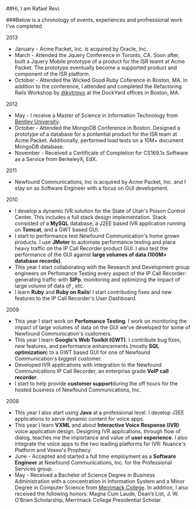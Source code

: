 ##Hi, I am Rafael Revi.

###Below is a chronology of events, experiences and profressional work I've completed.

2013
- January - Acme Packet, Inc. is acquired by Oracle, Inc.
- March - Attended the Jquery Conference in Toronto, CA. Soon after, built a Jquery Mobile prototype of a product for the ISR teamt at Acme Packet. The prototype eventually become a supported product and component of the ISR platform.
- October - Attended the Wicked Good Ruby Coference in Boston, MA. In addition to the conference, I attended and completed the Refactoring Rails Workshop by [@kytrinyx](https://twitter.com/kytrinyx) at the DockYard offices in Boston, MA.

2012
- May - I receive a Master of Science in Information Technology from [Bentley University](http://www.bentley.edu "Go Falcons!").
- October - Attended the MongoDB Conference in Boston. Designed a prototype of a database for a pontential product for the ISR team at Acme Packet. Additionally, performed load tests on a 10M+ document MongoDB database.
- November - Received a Certificate of Completion for CS169.1x Software as a Service from BerkeleyX, EdX.

2011
- Newfound Communications, Inc is acquired by Acme Packet, Inc. and I stay on as Software Engineer with a focus on GUI development.

2010
- I develop a dynamic IVR solution for the State of Utah's Poison Control Center. This includes a full stack design implementation. Stack consisted of a **MySQL** database, a J2EE based IVR application running on **Tomcat**, and a GWT based GUI.
- I start to performance test Newfound Communication's home grown products. I use **JMeter** to automate performance testing and place heavy traffic on the IP Call Recorder product GUI. I also test the performance of the GUI against **large volumes of data (100M+ database records)**.
- This year I start collaborating with the Research and Development group engineers on Perfomance Testing every aspect of the IP Call Recorder: generating traffic with **SIPp**, monitoring and optimizing the impact of large volume of data of , etc.
- I learn **Ruby** and **Ruby on Rails**! I start contributing fixes and new features to the IP Call Recorder's User Dashboard.

2009
- This year I start work on **Perfomance Testing**. I work on monitoring the impact of large volumes of data on the GUI we've developed for some of Newfound Communication's customers. 
- This year I learn **Google's Web Toolkit (GWT)**. I contribute bug fixes, new features, and performance enhancements (mostly **SQL optimization**) to a GWT based GUI for one of Newfound Communication's biggest customer.
- Developed IVR applications with integration to the Newfound Communications IP Call Recorder, an enterprise grade **VoIP call recorder**.
- I start to help provide **customer support**during the off hours for the hosted business of Newfound Communications, Inc.

2008
- This year I also start using **Java** at a professional level. I develop J2EE applications to serve dynamic content for voice apps.
- This year I learn **VXML** and about **Interactive Voice Response (IVR)** voice application design. Designing IVR applications, through flow of dialog, teaches me the importance and value of **user experience**. I also integrate the voice apps to the two leading platforms for IVR: Nuance's Platform and Voxeo's Prophecy.
- June - Accepted and started a full time employment as a **Software Engineer** at Newfound Communications, Inc. for the Professional Services group.
- May - Received a Bachelor of Science Degree in Business Administration with a concentration in Information System and a Minor Degree in Computer Science from [Merrimack College](http://www.merrimack.edu "Go Warriors!"). In addition, I also received the following honors: Magna Cum Laude, Dean’s List, J. W. O’Brien Scholarship, Merrimack College Presidential Scholar.

